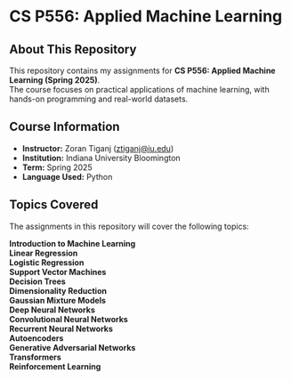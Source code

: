 # **CS P556: Applied Machine Learning**

## **About This Repository**
This repository contains my assignments for **CS P556: Applied Machine Learning (Spring 2025)**.  
The course focuses on practical applications of machine learning, with hands-on programming and real-world datasets.

## **Course Information**
- **Instructor:** Zoran Tiganj ([ztiganj@iu.edu](mailto:ztiganj@iu.edu))  
- **Institution:** Indiana University Bloomington 
- **Term:** Spring 2025  
- **Language Used:** Python  

## **Topics Covered**
The assignments in this repository will cover the following topics:  

**Introduction to Machine Learning**  
**Linear Regression**  
**Logistic Regression**  
**Support Vector Machines**  
**Decision Trees**  
**Dimensionality Reduction**  
**Gaussian Mixture Models**  
**Deep Neural Networks**  
**Convolutional Neural Networks**  
**Recurrent Neural Networks**  
**Autoencoders**  
**Generative Adversarial Networks**  
**Transformers**  
**Reinforcement Learning**  
